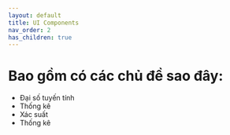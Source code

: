 ```yaml
---
layout: default
title: UI Components
nav_order: 2
has_children: true
---
```


# Bao gồm có các chủ đề sao đây:
- Đại số tuyến tính
- Thống kê
- Xác suất
- Thống kê
